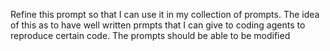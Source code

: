Refine this prompt so that I can use it in my collection of prompts. The idea of this as to have well written prmpts that I can give to coding agents to reproduce certain code. The prompts should be able to be modified 
